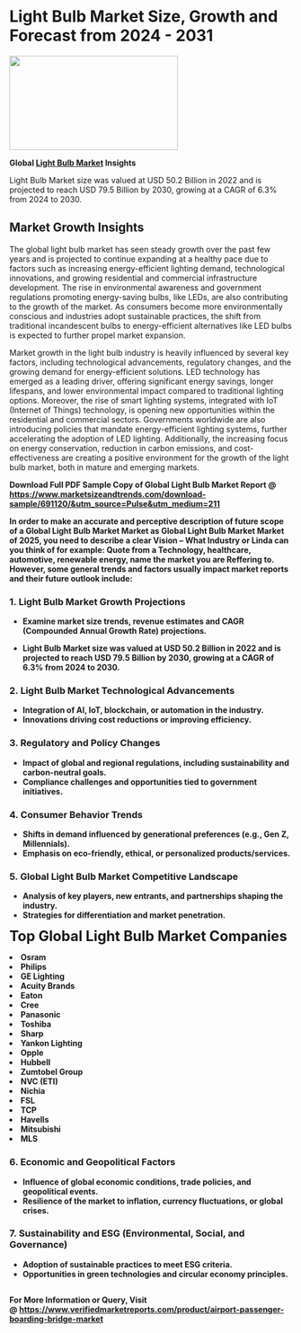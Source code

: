 <H1>Light Bulb Market Size, Growth and Forecast from 2024 - 2031</H1><img class="aligncenter size-medium wp-image-584254" src="https://thirdeyenews.in/wp-content/uploads/2024/09/Global-Market-Research-300x168.jpeg" alt="" width="300" height="168" /><p><strong>Global&nbsp;<a href="https://www.marketsizeandtrends.com/download-sample/691120/&amp;utm_source=Pulse&amp;utm_medium=211">Light Bulb Market</a> Insights</strong></p><p>Light Bulb Market size was valued at USD 50.2 Billion in 2022 and is projected to reach USD 79.5 Billion by 2030, growing at a CAGR of 6.3% from 2024 to 2030.</p><p><h2>Market Growth Insights</h2> <p>The global light bulb market has seen steady growth over the past few years and is projected to continue expanding at a healthy pace due to factors such as increasing energy-efficient lighting demand, technological innovations, and growing residential and commercial infrastructure development. The rise in environmental awareness and government regulations promoting energy-saving bulbs, like LEDs, are also contributing to the growth of the market. As consumers become more environmentally conscious and industries adopt sustainable practices, the shift from traditional incandescent bulbs to energy-efficient alternatives like LED bulbs is expected to further propel market expansion.</p> <p><strong></strong></p> <p>Market growth in the light bulb industry is heavily influenced by several key factors, including technological advancements, regulatory changes, and the growing demand for energy-efficient solutions. LED technology has emerged as a leading driver, offering significant energy savings, longer lifespans, and lower environmental impact compared to traditional lighting options. Moreover, the rise of smart lighting systems, integrated with IoT (Internet of Things) technology, is opening new opportunities within the residential and commercial sectors. Governments worldwide are also introducing policies that mandate energy-efficient lighting systems, further accelerating the adoption of LED lighting. Additionally, the increasing focus on energy conservation, reduction in carbon emissions, and cost-effectiveness are creating a positive environment for the growth of the light bulb market, both in mature and emerging markets.</p> <p><strong></p><p><span class=""><strong>Download Full PDF Sample Copy of Global Light Bulb Market Report</strong> @ <a href="https://www.marketsizeandtrends.com/download-sample/691120/&amp;utm_source=Pulse&amp;utm_medium=211" target="_blank">https://www.marketsizeandtrends.com/download-sample/691120/&amp;utm_source=Pulse&amp;utm_medium=211</a></span></p><p>In order to make an accurate and perceptive description of future scope of a Global&nbsp;Light Bulb Market Market as Global&nbsp;Light Bulb Market Market of 2025, you need to describe a clear Vision &ndash; What Industry or Linda can you think of for example: Quote from a Technology, healthcare, automotive, renewable energy, name the market you are Reffering to. However, some general trends and factors usually impact market reports and their future outlook include:</p><h3>1.&nbsp;<strong>Light Bulb Market Growth Projections</strong></h3><ul><li>Examine market size trends, revenue estimates and CAGR (Compounded Annual Growth Rate) projections.</li><li><p>Light Bulb Market size was valued at USD 50.2 Billion in 2022 and is projected to reach USD 79.5 Billion by 2030, growing at a CAGR of 6.3% from 2024 to 2030.</p></li></ul><h3>2.&nbsp;<strong>Light Bulb Market Technological Advancements</strong></h3><ul><li>Integration of AI, IoT, blockchain, or automation in the industry.</li><li>Innovations driving cost reductions or improving efficiency.</li></ul><h3>3.&nbsp;<strong>Regulatory and Policy Changes</strong></h3><ul><li>Impact of global and regional regulations, including sustainability and carbon-neutral goals.</li><li>Compliance challenges and opportunities tied to government initiatives.</li></ul><h3>4.&nbsp;<strong>Consumer Behavior Trends</strong></h3><ul><li>Shifts in demand influenced by generational preferences (e.g., Gen Z, Millennials).</li><li>Emphasis on eco-friendly, ethical, or personalized products/services.</li></ul><h3>5.&nbsp;<strong>Global Light Bulb Market Competitive Landscape</strong></h3><ul><li>Analysis of key players, new entrants, and partnerships shaping the industry.</li><li>Strategies for differentiation and market penetration.</li></ul><p data-pm-slice="1 1 []"><span style="color: inherit; font-family: inherit; font-size: 25px;">Top Global Light Bulb Market Companies</span></p><div class="" data-test-id=""><p><li>Osram</li><li> Philips</li><li> GE Lighting</li><li> Acuity Brands</li><li> Eaton</li><li> Cree</li><li> Panasonic</li><li> Toshiba</li><li> Sharp</li><li> Yankon Lighting</li><li> Opple</li><li> Hubbell</li><li> Zumtobel Group</li><li> NVC (ETI)</li><li> Nichia</li><li> FSL</li><li> TCP</li><li> Havells</li><li> Mitsubishi</li><li> MLS</li></p></div><h3>6.&nbsp;<strong>Economic and Geopolitical Factors</strong></h3><ul><li>Influence of global economic conditions, trade policies, and geopolitical events.</li><li>Resilience of the market to inflation, currency fluctuations, or global crises.</li></ul><h3>7.&nbsp;<strong>Sustainability and ESG (Environmental, Social, and Governance)</strong></h3><ul><li>Adoption of sustainable practices to meet ESG criteria.</li><li>Opportunities in green technologies and circular economy principles.</li></ul><h2><strong style="font-size: 14px;">For More Information or Query, Visit @&nbsp;</strong><a style="background-color: #ffffff; font-size: 14px;" href="https://www.marketsizeandtrends.com/report/light-bulb-market/" target="_blank">https://www.verifiedmarketreports.com/product/airport-passenger-boarding-bridge-market</a></h2>
